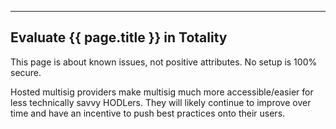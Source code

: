 ---
## Evaluate {{ page.title }} in Totality

This page is about known issues, not positive attributes.
No setup is 100% secure.

Hosted multisig providers make multisig much more accessible/easier for less technically savvy HODLers.
They will likely continue to improve over time and have an incentive to push best practices onto their users.
